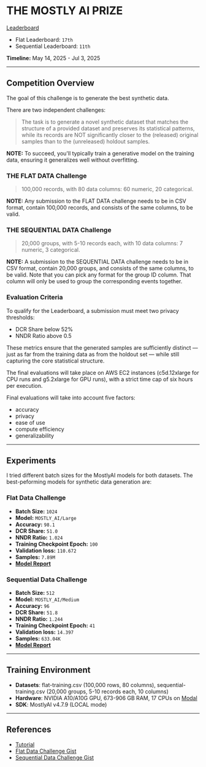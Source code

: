# THE MOSTLY AI PRIZE

[Leaderboard](https://www.mostlyaiprize.com/leaderboard)

- Flat Leaderboard: `17th`
- Sequential Leaderboard: `11th`

**Timeline:** May 14, 2025 - Jul 3, 2025

---

## Competition Overview

The goal of this challenge is to generate the best synthetic data.

There are two independent challenges:

> The task is to generate a novel synthetic dataset that matches the structure of a provided dataset and preserves its statistical patterns, while its records are NOT significantly closer to the (released) original samples than to the (unreleased) holdout samples.

**NOTE:** To succeed, you'll typically train a generative model on the training data, ensuring it generalizes well without overfitting.

### THE FLAT DATA Challenge

> 100,000 records, with 80 data columns: 60 numeric, 20 categorical.

**NOTE:** Any submission to the FLAT DATA challenge needs to be in CSV format, contain 100,000 records, and consists of the same columns, to be valid.

### THE SEQUENTIAL DATA Challenge

> 20,000 groups, with 5-10 records each, with 10 data columns: 7 numeric, 3 categorical.

**NOTE:** A submission to the SEQUENTIAL DATA challenge needs to be in CSV format, contain 20,000 groups, and consists of the same columns, to be valid. Note that you can pick any format for the group ID column. That column will only be used to group the corresponding events together.

### Evaluation Criteria

To qualify for the Leaderboard, a submission must meet two privacy thresholds: 

- DCR Share below 52%
- NNDR Ratio above 0.5

These metrics ensure that the generated samples are sufficiently distinct — just as far from the training data as from the holdout set — while still capturing the core statistical structure.

The final evaluations will take place on AWS EC2 instances (c5d.12xlarge for CPU runs and g5.2xlarge for GPU runs), with a strict time cap of six hours per execution.

Final evaluations will take into account five factors:

- accuracy
- privacy
- ease of use
- compute efficiency
- generalizability

---

## Experiments

I tried different batch sizes for the MostlyAI models for both datasets. The best-peforming models for synthetic data generation are:

### Flat Data Challenge

- **Batch Size:** `1024`
- **Model:** `MOSTLY_AI/Large`
- **Accuracy:** `98.1`
- **DCR Share:** `51.0`
- **NNDR Ratio:** `1.024`
- **Training Checkpoint Epoch:** `100`
- **Validation loss:** `110.672`
- **Samples:** `7.89M`
- **[Model Report](https://app.mostly.ai/api/v2/generators/fc84c8ce-5b1d-4e4e-a53d-0284a52b87e0/tables/a5f1b62a-054f-497c-a905-5af364b9ca9f/report?modelType=TABULAR&slft=LA5c2O5xNdebEhrXEnXWwg0_zO379vFlPRBbITJb1CauXBMNMFoMoFXoJtMLldrmlfcr9LCMRxGT4avxx0HanoNhMxGj2g9FMlrFB9Y28a1QcLCoQWmCMq7sfuGOyUxv)**

### Sequential Data Challenge

- **Batch Size:** `512`
- **Model:** `MOSTLY_AI/Medium`
- **Accuracy:** `96`
- **DCR Share:** `51.8`
- **NNDR Ratio:** `1.244`
- **Training Checkpoint Epoch:** `41`
- **Validation loss:** `14.397`
- **Samples:** `633.04K`
- **[Model Report](https://app.mostly.ai/api/v2/generators/1f850b77-c823-4f90-9916-5557fa4c42b7/tables/e0303753-5e66-4a9c-a02e-1d84fa07546f/report?modelType=TABULAR&slft=LA5c2O5xNdebEhrXEnXWwg0_zO379vFlPRBbITJb1CbanVlTAh0gYXipOS04wUDgh7tv5W883trQvwqGYBg7M62AZaMbmkYLVKx1YfAzsxNmS6gDA8maUnVjyzWC7tQD)**

---

## Training Environment

- **Datasets**: flat-training.csv (100,000 rows, 80 columns), sequential-training.csv (20,000 groups, 5-10 records each, 10 columns)
- **Hardware**: NVIDIA A10/A10G GPU, 673-906 GB RAM, 17 CPUs on [Modal](https://modal.com)
- **SDK**: MostlyAI v4.7.9 (LOCAL mode)

---

## References

- [Tutorial](https://www.youtube.com/watch?v=SGrQKFR2Mvg)
- [Flat Data Challenge Gist](https://gist.github.com/mplatzer/1a30319a5e9fb2e560b4fa51f776cab7)
- [Sequential Data Challenge Gist](https://gist.github.com/mplatzer/552a28bb8acc1e951541bea8fb3ebbd1)